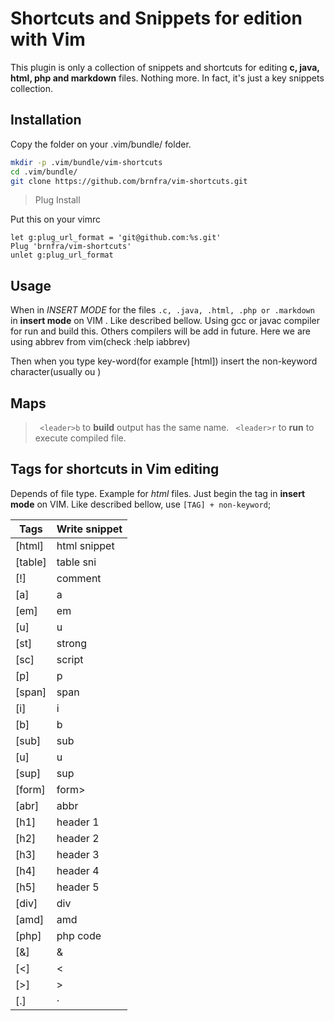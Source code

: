 # Shortcuts and Snippets for edition with Vim

This plugin is only a collection of snippets and shortcuts for editing **c, java, html, php and markdown** files. Nothing more. In fact, it's just a key
snippets collection.

## Installation

Copy the folder on your .vim/bundle/ folder.


```bash
mkdir -p .vim/bundle/vim-shortcuts
cd .vim/bundle/
git clone https://github.com/brnfra/vim-shortcuts.git

```

>Plug Install

Put this on your vimrc

```.vim
let g:plug_url_format = 'git@github.com:%s.git'
Plug 'brnfra/vim-shortcuts'
unlet g:plug_url_format
```

## Usage
 
When in *INSERT MODE* for the files ```.c, .java, .html, .php or .markdown ``` in **insert mode** on VIM . Like described bellow. 
Using gcc or javac compiler for run and build this. Others compilers will be add in future.
Here we are using abbrev from vim(check :help iabbrev)

Then when you type key-word(for example [html]) insert the non-keyword character(usually *<Space>* ou *<ESC>*)

## Maps 

> ``` <leader>b``` to **build**  output has the same name.
> ``` <leader>r``` to **run** to execute compiled file.

## Tags for shortcuts in Vim editing

Depends of file type. Example for _html_ files.
Just begin the tag in **insert mode** on VIM. Like described bellow, use `[TAG] + non-keyword`;
 
| Tags    | Write snippet |
| ---     | ---           |
| [html]  | html snippet  |
| [table] | table sni     |
| [!]     | comment       |
| [a]     | a             |
| [em]    | em            |
| [u]     | u             |
| [st]    | strong        |
| [sc]    | script        |
| [p]     | p             |
| [span]  | span          |
| [i]     | i             |
| [b]     | b             |
| [sub]   | sub           |
| [u]     | u             |
| [sup]   | sup           |
| [form]  | form>         |
| [abr]   | abbr          |
| [h1]    | header 1      |
| [h2]    | header 2      |
| [h3]    | header 3      |
| [h4]    | header 4      |
| [h5]    | header 5      |
| [div]   | div           |
| [amd]   | amd           |
| [php]   | php code      |
| [&]     | &amp;         |
| [<]     | &lt;          |
| [>]     | &gt;          |
| [.]     | &middot;      |
